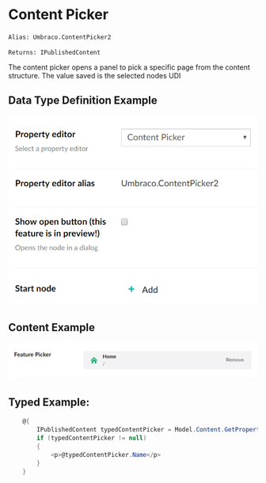 # Content Picker #

`Alias: Umbraco.ContentPicker2`

`Returns: IPublishedContent`

The content picker opens a panel to pick a specific page from the content structure. The value saved is the selected nodes UDI

## Data Type Definition Example

![Content Picker Data Type Definition](images/Content-Picker2-DataType.png)

## Content Example 

![Content Picker Content](images/Content-Picker2-Content.png)

## Typed Example: ##

```c#
    @{
        IPublishedContent typedContentPicker = Model.Content.GetPropertyValue<IPublishedContent>("featurePicker");
        if (typedContentPicker != null)
        {
            <p>@typedContentPicker.Name</p>                                                
        } 
    }
```